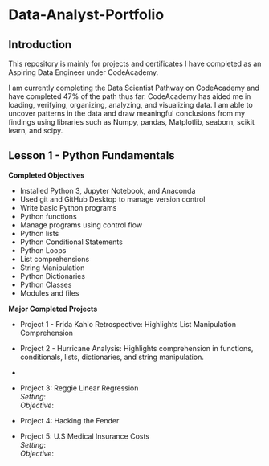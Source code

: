 # Data-Analyst-Portfolio

## Introduction
This repository is mainly for projects and certificates I have completed as an Aspiring Data Engineer under CodeAcademy. 

I am currently completing the Data Scientist Pathway on CodeAcademy and have completed 47% of the path thus far. CodeAcademy has aided me in loading, verifying, organizing, analyzing, and visualizing data. I am able to uncover patterns in the data and draw meaningful conclusions from my findings using libraries such as Numpy, pandas, Matplotlib, seaborn, scikit learn, and scipy. 

## Lesson 1 - Python Fundamentals
**Completed Objectives**
- Installed Python 3, Jupyter Notebook, and Anaconda
- Used git and GitHub Desktop to manage version control
- Write basic Python programs
- Python functions
- Manage programs using control flow
- Python lists
- Python Conditional Statements
- Python Loops
- List comprehensions
- String Manipulation
- Python Dictionaries
- Python Classes
- Modules and files

**Major Completed Projects**
- Project 1 - Frida Kahlo Retrospective:  Highlights List Manipulation Comprehension 

- Project 2 - Hurricane Analysis: Highlights comprehension in functions, conditionals, lists, dictionaries, and string manipulation.
- 
- Project 3: Reggie Linear Regression  
*Setting*:  
*Objective*:  

- Project 4: Hacking the Fender    


- Project 5: U.S Medical Insurance Costs  
*Setting*:  
*Objective*:  
